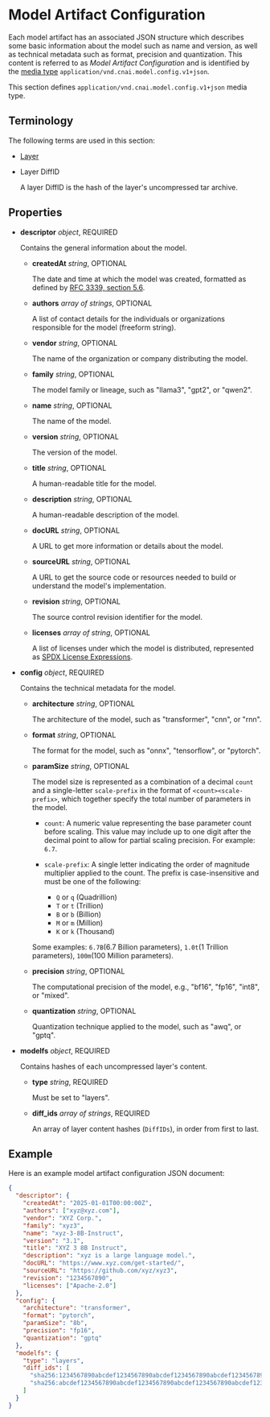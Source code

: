 # Model Artifact Configuration

Each model artifact has an associated JSON structure which describes some basic information about the model such as name and version, as well as technical metadata such as format, precision and quantization. This content is referred to as _Model Artifact Configuration_ and is identified by the [media type][oci-media-type] `application/vnd.cnai.model.config.v1+json`.

This section defines `application/vnd.cnai.model.config.v1+json` media type.

## Terminology

The following terms are used in this section:

- [Layer](./spec.md#guidance-on-layers)
- Layer DiffID

  A layer DiffID is the hash of the layer's uncompressed tar archive.

## Properties

- **descriptor** _object_, REQUIRED

  Contains the general information about the model.

  - **createdAt** _string_, OPTIONAL

    The date and time at which the model was created, formatted as defined by [RFC 3339, section 5.6][rfc3339-s5.6].

  - **authors** _array of strings_, OPTIONAL

    A list of contact details for the individuals or organizations responsible for the model (freeform string).

  - **vendor** _string_, OPTIONAL

    The name of the organization or company distributing the model.

  - **family** _string_, OPTIONAL

    The model family or lineage, such as "llama3", "gpt2", or "qwen2".

  - **name** _string_, OPTIONAL

    The name of the model.

  - **version** _string_, OPTIONAL

    The version of the model.

  - **title** _string_, OPTIONAL

    A human-readable title for the model.

  - **description** _string_, OPTIONAL

    A human-readable description of the model.

  - **docURL** _string_, OPTIONAL

    A URL to get more information or details about the model.

  - **sourceURL** _string_, OPTIONAL

    A URL to get the source code or resources needed to build or understand the model's implementation.

  - **revision** _string_, OPTIONAL

    The source control revision identifier for the model.

  - **licenses** _array of string_, OPTIONAL

    A list of licenses under which the model is distributed, represented as [SPDX License Expressions][spdx-license-expression].

- **config** _object_, REQUIRED

  Contains the technical metadata for the model.

  - **architecture** _string_, OPTIONAL

    The architecture of the model, such as "transformer", "cnn", or "rnn".

  - **format** _string_, OPTIONAL

    The format for the model, such as "onnx", "tensorflow", or "pytorch".

  - **paramSize** _string_, OPTIONAL

    The model size is represented as a combination of a decimal `count` and a single-letter `scale-prefix` in the format of `<count><scale-prefix>`, which together specify the total number of parameters in the model.

    - `count`:
      A numeric value representing the base parameter count before scaling. This value may include up to one digit after the decimal point to allow for partial scaling precision. For example: `6.7`.

    - `scale-prefix`:
      A single letter indicating the order of magnitude multiplier applied to the count. The prefix is case-insensitive and must be one of the following:
      - `Q` or `q` (Quadrillion)
      - `T` or `t` (Trillion)
      - `B` or `b` (Billion)
      - `M` or `m` (Million)
      - `K` or `k` (Thousand)

    Some examples: `6.7B`(6.7 Billion parameters), `1.0t`(1 Trillion parameters), `100m`(100 Million parameters).

  - **precision** _string_, OPTIONAL

    The computational precision of the model, e.g., "bf16", "fp16", "int8", or "mixed".

  - **quantization** _string_, OPTIONAL

    Quantization technique applied to the model, such as "awq", or "gptq".

- **modelfs** _object_, REQUIRED

  Contains hashes of each uncompressed layer's content.

  - **type** _string_, REQUIRED

    Must be set to "layers".

  - **diff_ids** _array of strings_, REQUIRED

    An array of layer content hashes (`DiffIDs`), in order from first to last.

## Example

Here is an example model artifact configuration JSON document:

```json
{
  "descriptor": {
    "createdAt": "2025-01-01T00:00:00Z",
    "authors": ["xyz@xyz.com"],
    "vendor": "XYZ Corp.",
    "family": "xyz3",
    "name": "xyz-3-8B-Instruct",
    "version": "3.1",
    "title": "XYZ 3 8B Instruct",
    "description": "xyz is a large language model.",
    "docURL": "https://www.xyz.com/get-started/",
    "sourceURL": "https://github.com/xyz/xyz3",
    "revision": "1234567890",
    "licenses": ["Apache-2.0"]
  },
  "config": {
    "architecture": "transformer",
    "format": "pytorch",
    "paramSize": "8b",
    "precision": "fp16",
    "quantization": "gptq"
  },
  "modelfs": {
    "type": "layers",
    "diff_ids": [
      "sha256:1234567890abcdef1234567890abcdef1234567890abcdef1234567890abcdef",
      "sha256:abcdef1234567890abcdef1234567890abcdef1234567890abcdef1234567890"
    ]
  }
}
```

[oci-media-type]: https://github.com/opencontainers/image-spec/blob/main/descriptor.md#properties
[rfc3339-s5.6]: https://tools.ietf.org/html/rfc3339#section-5.6
[spdx-license-expression]: https://spdx.github.io/spdx-spec/v2.3/SPDX-license-expressions/
